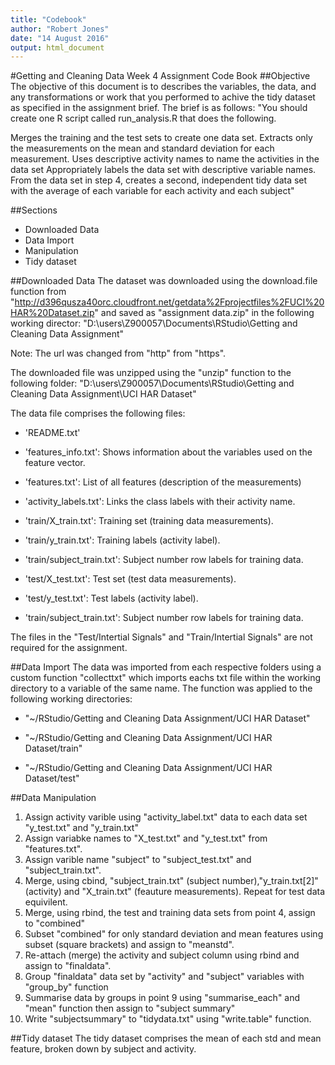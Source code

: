 ```yaml
---
title: "Codebook"
author: "Robert Jones"
date: "14 August 2016"
output: html_document
---
```

#Getting and Cleaning Data Week 4 Assignment Code Book
##Objective
The objective of this document is  to describes the variables, the data, and any transformations or work that you performed to achive the tidy dataset as specified in the assignment brief. The brief is as follows:
  "You should create one R script called run_analysis.R that does the following.
  
  Merges the training and the test sets to create one data set.
  Extracts only the measurements on the mean and standard deviation for each measurement.
  Uses descriptive activity names to name the activities in the data set
  Appropriately labels the data set with descriptive variable names.
  From the data set in step 4, creates a second, independent tidy data set with the average of each variable for each activity and each subject"


##Sections
  - Downloaded Data
  - Data Import
  - Manipulation
  - Tidy dataset
  
##Downloaded Data
The dataset was downloaded using the download.file function from "http://d396qusza40orc.cloudfront.net/getdata%2Fprojectfiles%2FUCI%20HAR%20Dataset.zip" and saved as "assignment data.zip" in the following working director:
"D:\users\Z900057\Documents\RStudio\Getting and Cleaning Data Assignment"
 
Note: The url was changed from "http" from "https".

The downloaded file was unzipped using the "unzip" function to the following folder:
"D:\users\Z900057\Documents\RStudio\Getting and Cleaning Data Assignment\UCI HAR Dataset"

The data file comprises the following files:

- 'README.txt'

- 'features_info.txt': Shows information about the variables used on the feature vector.

- 'features.txt': List of all features (description of the measurements)

- 'activity_labels.txt': Links the class labels with their activity name.

- 'train/X_train.txt': Training set (training data measurements).

- 'train/y_train.txt': Training labels (activity label).

- 'train/subject_train.txt': Subject number row labels for training data.

- 'test/X_test.txt': Test set (test data measurements).

- 'test/y_test.txt': Test labels (activity label).

- 'train/subject_train.txt': Subject number row labels for training data.


The files in the "Test/Intertial Signals" and "Train/Intertial Signals" are not required for the assignment.

##Data Import
The data was imported from each respective folders using a custom function "collecttxt" which imports eachs txt file within the working directory to a variable of the same name. The function was applied to the following working directories:

- "~/RStudio/Getting and Cleaning Data Assignment/UCI HAR Dataset"

- "~/RStudio/Getting and Cleaning Data Assignment/UCI HAR Dataset/train"

- "~/RStudio/Getting and Cleaning Data Assignment/UCI HAR Dataset/test"

##Data Manipulation
1. Assign activity varible using "activity_label.txt" data to each data set "y_test.txt" and "y_train.txt"
2. Assign variabke names to "X_test.txt" and "y_test.txt" from "features.txt".
3. Assign varible name "subject" to "subject_test.txt" and "subject_train.txt".
4. Merge, using cbind, "subject_train.txt" (subject number),"y_train.txt[2]" (activity) and "X_train.txt" (feauture measurements). Repeat for test data equivilent.
5. Merge, using rbind, the test and training data sets from point 4, assign to "combined"
6. Subset "combined" for only standard deviation and mean features using subset (square brackets) and assign to "meanstd".
7. Re-attach (merge) the activity and subject column using rbind and assign to "finaldata".
8. Group "finaldata" data set by "activity" and "subject" variables with "group_by" function
9. Summarise data by groups in point 9 using "summarise_each" and "mean" function then assign to "subject summary"
10. Write "subjectsummary" to "tidydata.txt" using "write.table" function.

##Tidy dataset
The tidy dataset comprises the mean of each std and mean feature, broken down by subject and activity.

